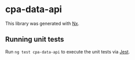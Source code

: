 # cpa-data-api

This library was generated with [Nx](https://nx.dev).

## Running unit tests

Run `ng test cpa-data-api` to execute the unit tests via [Jest](https://jestjs.io).
